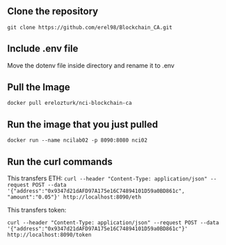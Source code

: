 ## Clone the repository ##
```git clone https://github.com/erel98/Blockchain_CA.git```

## Include .env file ##
Move the dotenv file inside directory and rename it to .env

## Pull the Image ##

```docker pull erelozturk/nci-blockchain-ca```


## Run the image that you just pulled ##

```docker run --name ncilab02 -p 8090:8080 nci02```

## Run the curl commands ##

This transfers ETH:
```curl --header "Content-Type: application/json" --request POST --data '{"address":"0x9347d21dAFD97A175e16C74894101D59a0BD861c", "amount":"0.05"}' http://localhost:8090/eth```

This transfers token:

```curl --header "Content-Type: application/json" --request POST --data '{"address":"0x9347d21dAFD97A175e16C74894101D59a0BD861c"}' http://localhost:8090/token```

